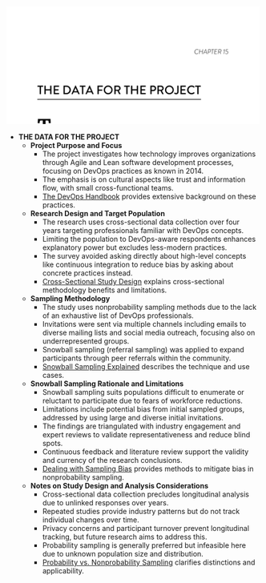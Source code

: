 ![projdata-ch15](projdata-ch15.best.png)

- **THE DATA FOR THE PROJECT**
  - **Project Purpose and Focus**
    - The project investigates how technology improves organizations through Agile and Lean software development processes, focusing on DevOps practices as known in 2014.  
    - The emphasis is on cultural aspects like trust and information flow, with small cross-functional teams.  
    - [The DevOps Handbook](https://itrevolution.com/book/the-devops-handbook/) provides extensive background on these practices.
  - **Research Design and Target Population**
    - The research uses cross-sectional data collection over four years targeting professionals familiar with DevOps concepts.  
    - Limiting the population to DevOps-aware respondents enhances explanatory power but excludes less-modern practices.  
    - The survey avoided asking directly about high-level concepts like continuous integration to reduce bias by asking about concrete practices instead.  
    - [Cross-Sectional Study Design](https://www.ncbi.nlm.nih.gov/pmc/articles/PMC4711268/) explains cross-sectional methodology benefits and limitations.
  - **Sampling Methodology**
    - The study uses nonprobability sampling methods due to the lack of an exhaustive list of DevOps professionals.  
    - Invitations were sent via multiple channels including emails to diverse mailing lists and social media outreach, focusing also on underrepresented groups.  
    - Snowball sampling (referral sampling) was applied to expand participants through peer referrals within the community.  
    - [Snowball Sampling Explained](https://research-methodology.net/sampling-in-primary-data-collection/snowball-sampling/) describes the technique and use cases.
  - **Snowball Sampling Rationale and Limitations**
    - Snowball sampling suits populations difficult to enumerate or reluctant to participate due to fears of workforce reductions.  
    - Limitations include potential bias from initial sampled groups, addressed by using large and diverse initial invitations.  
    - The findings are triangulated with industry engagement and expert reviews to validate representativeness and reduce blind spots.  
    - Continuous feedback and literature review support the validity and currency of the research conclusions.  
    - [Dealing with Sampling Bias](https://www.ncbi.nlm.nih.gov/pmc/articles/PMC4851903/) provides methods to mitigate bias in nonprobability sampling.
  - **Notes on Study Design and Analysis Considerations**
    - Cross-sectional data collection precludes longitudinal analysis due to unlinked responses over years.  
    - Repeated studies provide industry patterns but do not track individual changes over time.  
    - Privacy concerns and participant turnover prevent longitudinal tracking, but future research aims to address this.  
    - Probability sampling is generally preferred but infeasible here due to unknown population size and distribution.  
    - [Probability vs. Nonprobability Sampling](https://methods.sagepub.com/reference/encyclopedia-of-survey-research-methods/n367.xml) clarifies distinctions and applicability.
